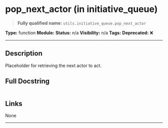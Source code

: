 # pop_next_actor (in initiative_queue)
> **Fully qualified name:** `utils.initiative_queue.pop_next_actor`

**Type:** function
**Module:** 
**Status:** n/a
**Visibility:** n/a
**Tags:** 
**Deprecated:** ❌

---

## Description
Placeholder for retrieving the next actor to act.

## Full Docstring
```

```

## Links
None

---

